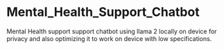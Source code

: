 # Mental_Health_Support_Chatbot
Mental Health support support chatbot using llama 2 locally on device for privacy and also optimizing it to work on device with low specifications.
